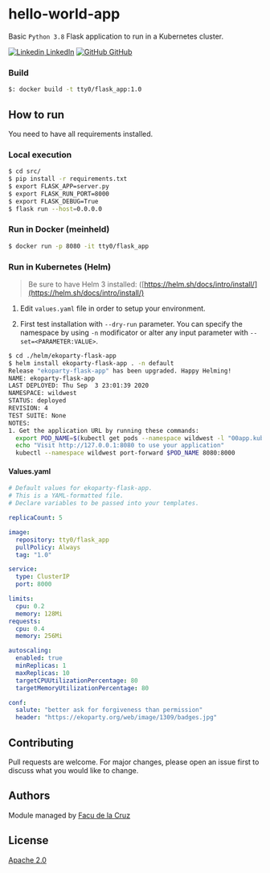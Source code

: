 # hello-world-app

Basic `Python 3.8` Flask application to run in a Kubernetes cluster.

[![Linkedin](https://i.stack.imgur.com/gVE0j.png) LinkedIn](https://www.linkedin.com/in/fmdlc) [![GitHub](https://i.stack.imgur.com/tskMh.png) GitHub](https://github.com/fmdlc)

### Build

```bash
$: docker build -t tty0/flask_app:1.0
```

## How to run

You need to have all requirements installed.

### Local execution

```bash
$ cd src/
$ pip install -r requirements.txt
$ export FLASK_APP=server.py
$ export FLASK_RUN_PORT=8000
$ export FLASK_DEBUG=True
$ flask run --host=0.0.0.0
```

### Run in Docker (meinheld)

```bash
$ docker run -p 8080 -it tty0/flask_app
```

### Run in Kubernetes (Helm)
> Be sure to have Helm 3 installed: ([https://helm.sh/docs/intro/install/](https://helm.sh/docs/intro/install/)

1) Edit `values.yaml` file in order to setup your environment.

2) First test installation with `--dry-run` parameter. You can specify the namespace by using `-n` modificator or alter any input parameter with `--set=<PARAMETER:VALUE>`.

```bash
$ cd ./helm/ekoparty-flask-app
$ helm install ekoparty-flask-app . -n default
Release "ekoparty-flask-app" has been upgraded. Happy Helming!
NAME: ekoparty-flask-app
LAST DEPLOYED: Thu Sep  3 23:01:39 2020
NAMESPACE: wildwest
STATUS: deployed
REVISION: 4
TEST SUITE: None
NOTES:
1. Get the application URL by running these commands:
  export POD_NAME=$(kubectl get pods --namespace wildwest -l "00app.kubernetes.io/name=ekoparty-flask-app,app.kubernetes.io/instance=ekoparty-flask-app" -o jsonpath="{.items[0].metadata.name}")
  echo "Visit http://127.0.0.1:8080 to use your application"
  kubectl --namespace wildwest port-forward $POD_NAME 8080:8000
```

#### Values.yaml

```yaml
# Default values for ekoparty-flask-app.
# This is a YAML-formatted file.
# Declare variables to be passed into your templates.

replicaCount: 5

image:
  repository: tty0/flask_app
  pullPolicy: Always
  tag: "1.0"

service:
  type: ClusterIP
  port: 8000

limits:
  cpu: 0.2
  memory: 128Mi
requests:
  cpu: 0.4
  memory: 256Mi

autoscaling:
  enabled: true
  minReplicas: 1
  maxReplicas: 10
  targetCPUUtilizationPercentage: 80
  targetMemoryUtilizationPercentage: 80

conf:
  salute: "better ask for forgiveness than permission"
  header: "https://ekoparty.org/web/image/1309/badges.jpg"
```

 ## Contributing

Pull requests are welcome. For major changes, please open an issue first to discuss what you would like to change.

## Authors

Module managed by [Facu de la Cruz](mailto:fmdlc.unix@gmail.com)

## License

[Apache 2.0](https://www.apache.org/licenses/LICENSE-2.0)
